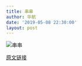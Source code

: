 ```yaml
---
title: 串串
author: 华航
date: '2019-05-08 22:30:00'
layout: post
---
```


![串串](https://dl.darkmatter.cn/albums/2019/串串/串串.jpg)

[原文链接](https://darkmatter.cn/2019/05/08/%E4%B8%B2%E4%B8%B2.html)